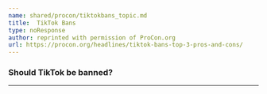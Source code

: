 ```yaml
---
name: shared/procon/tiktokbans_topic.md
title:  TikTok Bans 
type: noResponse
author: reprinted with permission of ProCon.org
url: https://procon.org/headlines/tiktok-bans-top-3-pros-and-cons/ 
---
```


###  Should TikTok be banned?

---

